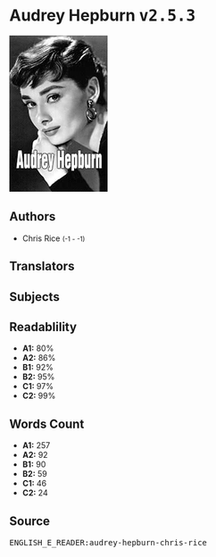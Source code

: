 # Audrey Hepburn <kbd>v2.5.3</kbd>

![](./cover.medium.jpg "")

## Authors


 - Chris Rice <small>(-1 - -1)</small>

## Translators



## Subjects



## Readablility


 - **A1:** 80%
 - **A2:** 86%
 - **B1:** 92%
 - **B2:** 95%
 - **C1:** 97%
 - **C2:** 99%

## Words Count


 - **A1:** 257
 - **A2:** 92
 - **B1:** 90
 - **B2:** 59
 - **C1:** 46
 - **C2:** 24

## Source


<kbd>ENGLISH_E_READER:audrey-hepburn-chris-rice</kbd>
